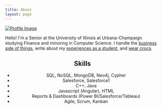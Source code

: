 ```yaml
---
title: About
layout: page
---
```

<!--![Profile Image]({{ site.url }}/{{ site.picture }}) -->

<a class="link" href="{{ site.url }}"> <img class="selfie" alt="Profile Image" src="{{ site.url }}/{{ site.picture }}"> </a>


<p>Hello! I'm a Senior at the University of Illinois at Urbana-Champaign studying Finance and minoring in Computer Science. I handle the <a href = "https://sailapp.carrd.co/" target = "_blank">business side of things</a>, write about my <a href = "https://medium.com/@bigdchang" target="_blank">experiences as a student</a>, and <a href="https://www.instagram.com/crocconnoisseur/" target="_blank">wear crocs</a>. </p>


<center><h2>Skills</h2>

<ul class="skill-list">
	<li>SQL, NoSQL, MongoDB, Neo4j, Cypher</li>
	<li>Salesforce, Salesforce1</li>
	<li>C++, Java</li>
	<li>Javascript (Angular), HTML</li>
	<li>Reports & Dashboards (Power BI/Salesforce/Tableau)</li>
	<li>Agile, Scrum, Kanban</li>
</ul>
</center>

<!--<h2>Projects</h2>

<!--!<ul>
	<li><a href="https://github.com/">Lorem Lorem</a></li>
	<li><a href="https://github.com/">Ipsum Dolor</a></li>
	<li><a href="https://github.com/">Dolor Lorem</a></li>
</ul> -->
